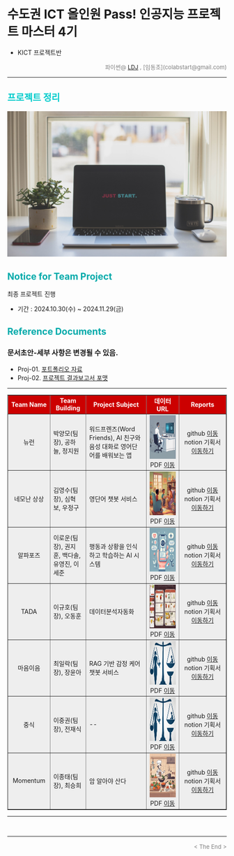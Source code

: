 
# 수도권 ICT 올인원 Pass! 인공지능 프로젝트 마스터 4기
* KICT 프로젝트반

<div align='right'>
	<font size=2 color='gray'>파이썬@ <font color='blue'>
	   <a href='https://www.facebook.com/dongjo.lim.7'>LDJ</a>
	</font>, [임동조](colabstart@gmail.com)</font></div>
<hr>

<h2><font color="#00CCCC"><b> 프로젝트 정리 </b></font></h2>

<img src="./images/just_start.jpg">

## <font color='#00AAAA'>Notice for Team Project</font>

최종 프로젝트 진행
* 기간 : 2024.10.30(수) ~ 2024.11.29(금) <br>

## <font color='#00AAAA'>Reference Documents</font>

### 문서초안-세부 사항은 변경될 수 있음.
- Proj-01. [포트폴리오 자료      ][proj-01]
- Proj-02. [프로젝트 결과보고서 포맷   ][proj-02]

[proj-01]:  ./docu/Goorm10_프로젝트보고서_포맷_OOO팀.docx "Go proj-01"
[proj-02]:  ./docu/팀별프로젝트수행_결과작성양식_kdigital.pptx "Go proj-02"

<hr>

<div align="left">
<table border=1 bgcolor="#EEEEEE">
	<tr bgcolor="#CC0000">
		<td width="100">
		<div align="center"><font color="#FFFFFF"><b>Team Name</b></font></div>
		</td>
		<td width="100">
		<div align="center"><font color="#FFFFFF"><b>Team Building</b></font></div>
		</td>
		<td width="300">
		<div align="center"><font color="#FFFFFF"><b>Project Subject</b></font></div>
		</td>
		<td width="150">
		<div align="center"><font color="#FFFFFF"><b>데이터 URL</b></font></div>
		<td width="200">
		<div align="center"><font color="#FFFFFF"><b>Reports</b></font></div>
		</td>
	</tr>
	<tr>
		<td>
		<div align="center"> 뉴런 </b> </div>
		</td>
		<td>
			<div align="left"> 박양모(팀장), 공하늘, 정지원 </div>
		</td>
		<td>
			<div align="left"> 워드프렌즈(Word Friends), AI 친구와 음성 대화로 영어단어를 배워보는 앱 </div>
		</td>
		<td>
			<div align="center"> <a href="">
			<img src='images/teamlogo_DrI.png' width=200 height=100  alt="---"></a> 
			PDF <a href="https://ldjwj.github.io/Goorm_2024_ICT234_allinOne\04_Project_Fourth/last_reports/Team_NewLearn_last_V10.pdf"> 이동 </a>			
			</div>
		</td>
	   <td>
		   <div align="center"> github  <a href=""> 이동  </a></div>
		   <div align="center"> notion 기획서 <a href="https://common-soy-74d.notion.site/135fb2cff9d780dda9f1df123b209702?pvs=4"> 이동하기 </a> </div>
		</td>
	</tr>
	<tr>
		<td>
			<div align="center"> 네모난 상상 </b> </div>
	    </td>
		<td>
		    <div align="left"> 김영수(팀장), 심혁보, 우정구 </div>
		</td>
		<td>
			<div align="left"> 영단어 챗봇 서비스 </div>
		</td>
		<td>
			<div align="center"> <a href="">
			<img src='images/team_logo_dro.png' width=200 height=100  alt="---"></a> 
			PDF <a href="https://ldjwj.github.io/Goorm_2024_ICT23_allinOne/03_Project_Third/last_reports/Team_네모난상상_last_V10.pdf"> 이동 </a>			
			</div>
		</td>
	   <td>
		   <div align="center"> github  <a href=""> 이동  </a></div>
		   <div align="center"> notion 기획서 <a href="https://charming-surf-7d8.notion.site/Team-Project-13f5165f8bf0800e9b15dbbe0837f925"> 이동하기 </a> </div>
		   <div align="center"> </div>
		</td>
	</tr>
	<tr>
		<td>
		<div align="center"> 알파포즈 </b> </div>
		</td>
		<td>
			<div align="left"> 이로운(팀장), 권지훈, 백다솔, 유영진, 이세준 </div>
		</td>
		<td>
			<div align="left"> 행동과 상황을 인식하고 학습하는 AI 시스템 </div>
		</td>
		<td>
			<div align="center"> <a href="">
			<img src='images/teamLogo_healthMate.png' width=200 height=100  alt="---"></a> 
			PDF <a href="https://ldjwj.github.io/Goorm_2024_ICT23_allinOne/03_Project_Third/last_reports/"> 이동 </a>			
			</div>
		</td>
	   <td>
		   <div align="center"> github  <a href=""> 이동  </a></div>
		   <div align="center"> notion 기획서 <a href="https://common-dinosaur-0d0.notion.site/pose-135d67be8ba480558cbaca134d9dce8d"> 이동하기 </a> </div>
		   <div align="center"> </div>
		</td>
	</tr>
	<tr>
		<td>
		<div align="center"> TADA </b> </div>
		</td>
		<td>
			<div align="left"> 이규호(팀장), 오동훈 </div>
		</td>
		<td>
			<div align="left"> 데이터분석자동화  </div>
		</td>
		<td>
			<div align="center"> <a href="">
			<img src='images/team_logo_snapx.png' width=200 height=100  alt="---"></a> 
			PDF <a href="https://ldjwj.github.io/Goorm_2024_ICT23_allinOne/03_Project_Third/last_reports/"> 이동 </a>			
			</div>
		</td>
	   <td>
		   <div align="center"> github  <a href=""> 이동  </a></div>
		   <div align="center"> notion 기획서 <a href="https://snaiws.notion.site/13de112dcaa580ed812ef01d3e74b890?pvs=4"> 이동하기 </a> </div>
		   <div align="center"> </div>
		</td>
	<tr>
		<td>
		<div align="center"> 마음이음 </b> </div>
		</td>
		<td>
			<div align="left"> 최일락(팀장), 장윤아</div>
		</td>
		<td>
			<div align="left"> RAG 기반 감정 케어 챗봇 서비스 </div>
		</td>
		<td>
			<div align="center"> <a href="">
			<img src='images/logo_DocForge.png' width=200 height=100  alt="---"></a> 
			PDF <a href="https://ldjwj.github.io/Goorm_2024_ICT23_allinOne/03_Project_Third/last_reports/"> 이동 </a>			
			</div>
		</td>
	   <td>
		   <div align="center"> github  <a href=""> 이동  </a></div>
			<div align="center"> notion 기획서 <a href="https://beryl-phlox-3a4.notion.site/AI-13a7de1677de800bbacde75d1cfe762d?pvs=4"> 이동하기 </a> </div>
		</td>
	</tr>
	<tr>
		<td>
		<div align="center"> 중식 </b> </div>
		</td>
		<td>
			<div align="left"> 이중권(팀장), 전재식</div>
		</td>
		<td>
			<div align="left"> --  </div>
		</td>
		<td>
			<div align="center"> <a href="">
			<img src='images/logo_DocForge.png' width=200 height=100  alt="---"></a> 
			PDF <a href="https://ldjwj.github.io/Goorm_2024_ICT23_allinOne/03_Project_Third/last_reports/"> 이동 </a>			
			</div>
		</td>
	   <td>
		   <div align="center"> github  <a href=""> 이동  </a></div>
			<div align="center"> notion 기획서 <a href="https://www.notion.so/145e21014c0b80e5b15bc02c235701e9?pvs=4"> 이동하기 </a> </div>
		</td>
	</tr>
	<tr>
		<td>
		<div align="center"> Momentum </b> </div>
		</td>
		<td>
			<div align="left"> 이종태(팀장), 최승희 </div>
		</td>
		<td>
			<div align="left"> 암 알아야 산다 </div>
		</td>
		<td>
			<div align="center"> <a href="">
			<img src='images/teamlogo_pAlk.png' width=200 height=100  alt="---"></a> 
			PDF <a href="https://ldjwj.github.io/Goorm_2024_ICT23_allinOne/03_Project_Third/last_reports/"> 이동 </a>			
			</div>
		</td>
	   <td>
		   <div align="center"> github  <a href=""> 이동  </a></div>
		   <div align="center"> notion 기획서 <a href="--"> 이동하기 </a> </div>
		</td>
	</tr>
</table>
</div>
<hr>

<br>
<hr>
<div align='right'><font size=2 color='gray'> &lt; The End &gt; </font></div>
